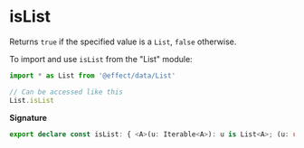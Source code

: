 # isList

Returns `true` if the specified value is a `List`, `false` otherwise.

To import and use `isList` from the "List" module:

```ts
import * as List from '@effect/data/List'

// Can be accessed like this
List.isList
```

**Signature**

```ts
export declare const isList: { <A>(u: Iterable<A>): u is List<A>; (u: unknown): u is List<unknown> }
```
